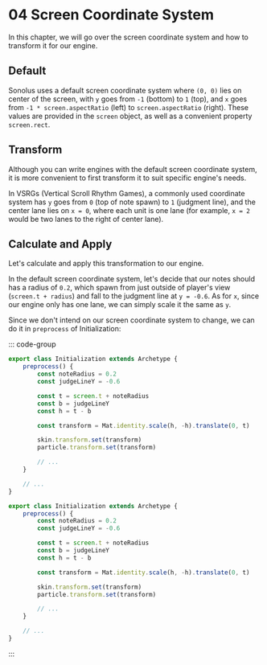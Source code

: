 # 04 Screen Coordinate System

In this chapter, we will go over the screen coordinate system and how to transform it for our engine.

## Default

Sonolus uses a default screen coordinate system where `(0, 0)` lies on center of the screen, with `y` goes from `-1` (bottom) to `1` (top), and `x` goes from `-1 * screen.aspectRatio` (left) to `screen.aspectRatio` (right). These values are provided in the `screen` object, as well as a convenient property `screen.rect`.

## Transform

Although you can write engines with the default screen coordinate system, it is more convenient to first transform it to suit specific engine's needs.

In VSRGs (Vertical Scroll Rhythm Games), a commonly used coordinate system has `y` goes from `0` (top of note spawn) to `1` (judgment line), and the center lane lies on `x = 0`, where each unit is one lane (for example, `x = 2` would be two lanes to the right of center lane).

## Calculate and Apply

Let's calculate and apply this transformation to our engine.

In the default screen coordinate system, let's decide that our notes should has a radius of `0.2`, which spawn from just outside of player's view (`screen.t + radius`) and fall to the judgment line at `y = -0.6`. As for `x`, since our engine only has one lane, we can simply scale it the same as `y`.

Since we don't intend on our screen coordinate system to change, we can do it in `preprocess` of Initialization:

::: code-group

```TypeScript
export class Initialization extends Archetype {
    preprocess() {
        const noteRadius = 0.2
        const judgeLineY = -0.6

        const t = screen.t + noteRadius
        const b = judgeLineY
        const h = t - b

        const transform = Mat.identity.scale(h, -h).translate(0, t)

        skin.transform.set(transform)
        particle.transform.set(transform)

        // ...
    }

    // ...
}
```

```JavaScript
export class Initialization extends Archetype {
    preprocess() {
        const noteRadius = 0.2
        const judgeLineY = -0.6

        const t = screen.t + noteRadius
        const b = judgeLineY
        const h = t - b

        const transform = Mat.identity.scale(h, -h).translate(0, t)

        skin.transform.set(transform)
        particle.transform.set(transform)

        // ...
    }

    // ...
}
```

:::
